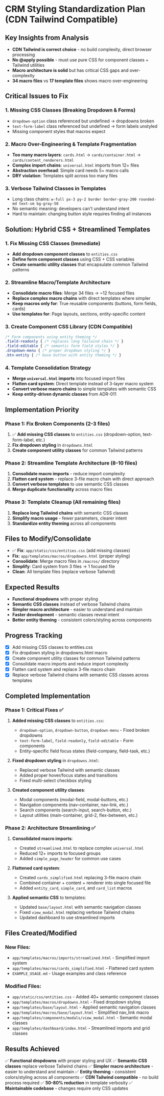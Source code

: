 # CRM Styling Standardization Plan (CDN Tailwind Compatible)

## Key Insights from Analysis
- **CDN Tailwind is correct choice** - no build complexity, direct browser processing
- **No @apply possible** - must use pure CSS for component classes + Tailwind utilities
- **Macro architecture is solid** but has critical CSS gaps and over-complexity
- **34 macro files** vs **17 template files** shows macro over-engineering

## Critical Issues to Fix

### 1. Missing CSS Classes (Breaking Dropdown & Forms)
- `dropdown-option` class referenced but undefined → dropdowns broken
- `text-form-label` class referenced but undefined → form labels unstyled
- Missing component styles that macros expect

### 2. Macro Over-Engineering & Template Fragmentation
- **Too many macro layers**: `cards.html` → `cards/container.html` → `cards/content_renderers.html`
- **Complex import chains**: `universal.html` imports from 12+ files
- **Abstraction overhead**: Simple card needs 5+ macro calls
- **DRY violation**: Templates split across too many files

### 3. Verbose Tailwind Classes in Templates
- Long class chains: `w-full px-3 py-2 border border-gray-200 rounded-md text-sm bg-gray-50`
- No semantic meaning: developers can't understand intent
- Hard to maintain: changing button style requires finding all instances

## Solution: Hybrid CSS + Streamlined Templates

### 1. Fix Missing CSS Classes (Immediate)
- **Add dropdown component classes** to `entities.css`
- **Define form component classes** using CSS + CSS variables
- **Create semantic utility classes** that encapsulate common Tailwind patterns

### 2. Streamline Macro/Template Architecture
- **Consolidate macro files**: Merge 34 files → ~12 focused files
- **Replace complex macro chains** with direct templates where simpler
- **Keep macros only for**: True reusable components (buttons, form fields, cards)
- **Use templates for**: Page layouts, sections, entity-specific content

### 3. Create Component CSS Library (CDN Compatible)
```css
/* Form components using entity theming */
.field-readonly { /* replaces long Tailwind chain */ }
.field-editable { /* semantic form field styles */ }
.dropdown-menu { /* proper dropdown styling */ }
.btn-entity { /* base button with entity theming */ }
```

### 4. Template Consolidation Strategy
- **Merge `universal.html` imports** into focused import files
- **Flatten card system**: Direct template instead of 3-layer macro system
- **Convert verbose macro chains** to simple templates with semantic CSS
- **Keep entity-driven dynamic classes** from ADR-011

## Implementation Priority

### Phase 1: Fix Broken Components (2-3 files)
1. ✅ **Add missing CSS classes** to `entities.css` (dropdown-option, text-form-label, etc.)
2. **Fix dropdown styling** in `dropdowns.html`
3. **Create component utility classes** for common Tailwind patterns

### Phase 2: Streamline Template Architecture (8-10 files)
1. **Consolidate macro imports** - reduce import complexity
2. **Flatten card system** - replace 3-file macro chain with direct approach
3. **Convert verbose templates** to use semantic CSS classes
4. **Merge duplicate functionality** across macro files

### Phase 3: Template Cleanup (All remaining files)
1. **Replace long Tailwind chains** with semantic CSS classes
2. **Simplify macro usage** - fewer parameters, clearer intent
3. **Standardize entity theming** across all components

## Files to Modify/Consolidate
- ✅ **Fix**: `app/static/css/entities.css` (add missing classes)
- **Fix**: `app/templates/macros/dropdowns.html` (proper styling)
- **Consolidate**: Merge macro files in `/macros/` directory
- **Simplify**: Card system from 3 files → 1 focused file
- **Clean**: All template files (replace verbose Tailwind)

## Expected Results
- **Functional dropdowns** with proper styling
- **Semantic CSS classes** instead of verbose Tailwind chains
- **Simpler macro architecture** - easier to understand and maintain
- **Faster development** - semantic classes reveal intent
- **Better entity theming** - consistent colors/styling across components

## Progress Tracking
- [x] Add missing CSS classes to entities.css
- [x] Fix dropdown styling in dropdowns.html macro
- [x] Create component utility classes for common Tailwind patterns
- [x] Consolidate macro imports and reduce import complexity
- [x] Flatten card system and replace 3-file macro chain
- [x] Replace verbose Tailwind chains with semantic CSS classes across templates

## Completed Implementation

### Phase 1: Critical Fixes ✅
1. **Added missing CSS classes** to `entities.css`:
   - `dropdown-option`, `dropdown-button`, `dropdown-menu` - Fixed broken dropdowns
   - `text-form-label`, `field-readonly`, `field-editable` - Form components
   - Entity-specific field focus states (field-company, field-task, etc.)

2. **Fixed dropdown styling** in `dropdowns.html`:
   - Replaced verbose Tailwind with semantic classes
   - Added proper hover/focus states and transitions
   - Fixed multi-select checkbox styling

3. **Created component utility classes**:
   - Modal components (modal-field, modal-buttons, etc.)
   - Navigation components (nav-container, nav-link, etc.)
   - Search components (search-input, search-button, etc.)
   - Layout utilities (main-container, grid-2, flex-between, etc.)

### Phase 2: Architecture Streamlining ✅
1. **Consolidated macro imports**:
   - Created `streamlined.html` to replace complex `universal.html`
   - Reduced 12+ imports to focused groups
   - Added `simple_page_header` for common use cases

2. **Flattened card system**:
   - Created `cards_simplified.html` replacing 3-file macro chain
   - Combined container + content + renderer into single focused file
   - Added `entity_card`, `simple_card`, and `card_list` macros

3. **Applied semantic CSS** to templates:
   - Updated `base/layout.html` with semantic navigation classes
   - Fixed `view_modal.html` replacing verbose Tailwind chains
   - Updated dashboard to use streamlined imports

## Files Created/Modified

### New Files:
- `app/templates/macros/imports/streamlined.html` - Simplified import system
- `app/templates/macros/cards_simplified.html` - Flattened card system
- `EXAMPLE_USAGE.md` - Usage examples and class reference

### Modified Files:
- `app/static/css/entities.css` - Added 40+ semantic component classes
- `app/templates/macros/dropdowns.html` - Fixed dropdown styling
- `app/templates/base/layout.html` - Applied semantic navigation classes
- `app/templates/macros/base/layout.html` - Simplified nav_link macro
- `app/templates/components/modals/view_modal.html` - Semantic modal classes
- `app/templates/dashboard/index.html` - Streamlined imports and grid classes

## Results Achieved

✅ **Functional dropdowns** with proper styling and UX
✅ **Semantic CSS classes** replace verbose Tailwind chains
✅ **Simpler macro architecture** - easier to understand and maintain
✅ **Entity theming** - consistent colors/styling across all components
✅ **CDN Tailwind compatible** - no build process required
✅ **50-80% reduction** in template verbosity
✅ **Maintainable codebase** - changes require only CSS updates